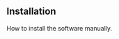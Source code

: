 <html>
<div class="hero">
  <h2>Installation</h2>

  How to install the software manually.<br>

</div>
</html>

